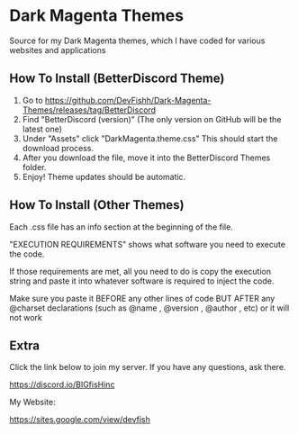# Dark Magenta Themes 
Source for my Dark Magenta themes, which I have coded for various websites and applications

## How To Install (BetterDiscord Theme)
1. Go to https://github.com/DevFishh/Dark-Magenta-Themes/releases/tag/BetterDiscord
2. Find "BetterDiscord (version)" (The only version on GitHub will be the latest one)
3. Under "Assets" click "DarkMagenta.theme.css" This should start the download process. 
4. After you download the file, move it into the BetterDiscord Themes folder.
5. Enjoy! Theme updates should be automatic. 

## How To Install (Other Themes)
Each .css file has an info section at the beginning of the file.

"EXECUTION REQUIREMENTS" shows what software you need to execute the code.

If those requirements are met, all you need to do is copy the execution string and paste it into whatever software is required to inject the code.

Make sure you paste it BEFORE any other lines of code BUT AFTER any @charset declarations (such as @name , @version , @author , etc) or it will not work

## Extra
Click the link below to join my server. If you have any questions, ask there.

https://discord.io/BIGfisHinc

My Website:

https://sites.google.com/view/devfish
